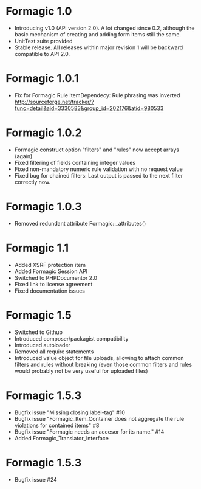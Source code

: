 Formagic 1.0
============
* Introducing v1.0 (API version 2.0). A lot changed since 0.2, although the
  basic mechanism of creating and adding form items still the same.
* UnitTest suite provided
* Stable release. All releases within major revision 1 will be backward
  compatible to API 2.0.

Formagic 1.0.1
==============
* Fix for Formagic Rule ItemDependecy: Rule phrasing was inverted
  http://sourceforge.net/tracker/?func=detail&aid=3330583&group_id=202176&atid=980533

Formagic 1.0.2
==============
* Formagic construct option "filters" and "rules" now accept arrays (again)
* Fixed filtering of fields containing integer values
* Fixed non-mandatory numeric rule validation with no request value
* Fixed bug for chained filters: Last output is passed to the next filter
  correctly now.

Formagic 1.0.3
==============
* Removed redundant attribute Formagic::_attributes()

Formagic 1.1
============
* Added XSRF protection item
* Added Formagic Session API
* Switched to PHPDocumentor 2.0
* Fixed link to license agreement
* Fixed documentation issues

Formagic 1.5
============
* Switched to Github
* Introduced composer/packagist compatibility
* Introduced autoloader
* Removed all require statements
* Introduced value object for file uploads, allowing to attach common filters and rules without breaking (even those
  common filters and rules would probably not be very useful for uploaded files)

Formagic 1.5.3
==============
* Bugfix issue "Missing closing label-tag" #10
* Bugfix issue "Formagic_Item_Container does not aggregate the rule violations for contained items" #8
* Bugfix issue "Formagic needs an accesor for its name." #14
* Added Formagic_Translator_Interface

Formagic 1.5.3
==============
* Bugfix issue #24

